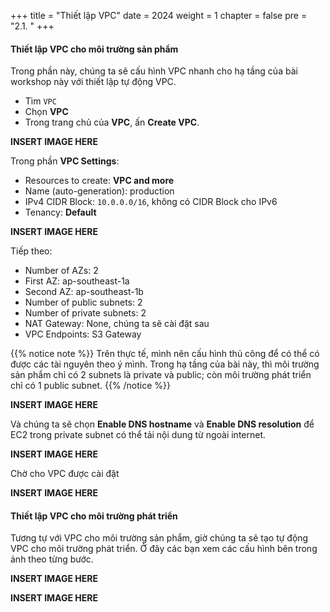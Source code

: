 +++
title = "Thiết lập VPC"
date = 2024
weight = 1
chapter = false
pre = "2.1. "
+++

#### Thiết lập VPC cho môi trường sản phẩm
Trong phần này, chúng ta sẽ cấu hình VPC nhanh cho hạ tầng của bài workshop này với thiết lập tự động VPC.
  - Tìm `VPC`
  - Chọn **VPC**
  - Trong trang chủ của **VPC**, ấn **Create VPC**.

**INSERT IMAGE HERE**

Trong phần **VPC Settings**:
  - Resources to create: **VPC and more**
  - Name (auto-generation): production
  - IPv4 CIDR Block: `10.0.0.0/16`, không có CIDR Block cho IPv6
  - Tenancy: **Default**

**INSERT IMAGE HERE**

Tiếp theo:
  - Number of AZs: 2
  - First AZ: ap-southeast-1a
  - Second AZ: ap-southeast-1b
  - Number of public subnets: 2
  - Number of private subnets: 2
  - NAT Gateway: None, chúng ta sẽ cài đặt sau
  - VPC Endpoints: S3 Gateway

{{% notice note %}}
Trên thực tế, mình nên cấu hình thủ công để có thể có được các tài nguyên theo ý mình. Trong hạ tầng của bài này, thì môi trường sản phẩm chỉ có 2 subnets là private và public; còn môi trường phát triển chỉ có 1 public subnet.
{{% /notice %}}

**INSERT IMAGE HERE**

Và chúng ta sẽ chọn **Enable DNS hostname** và **Enable DNS resolution** để EC2 trong private subnet có thể tải nội dung từ ngoài internet.

**INSERT IMAGE HERE**

Chờ cho VPC được cài đặt

**INSERT IMAGE HERE**

#### Thiết lập VPC cho môi trường phát triển
Tương tự với VPC cho môi trường sản phẩm, giờ chúng ta sẽ tạo tự động VPC cho môi trường phát triển. Ở đây các bạn xem các cấu hình bên trong ảnh theo từng bước.

**INSERT IMAGE HERE**

**INSERT IMAGE HERE**